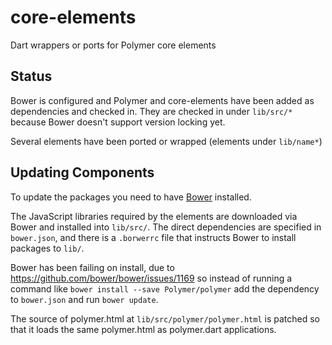 core-elements
==============

Dart wrappers or ports for Polymer core elements

## Status

Bower is configured and Polymer and core-elements have been added as
dependencies and checked in. They are checked in under `lib/src/*` because Bower
doesn't support version locking yet.

Several elements have been ported or wrapped (elements under `lib/name*`)

## Updating Components

To update the packages you need to have [Bower](http://bower.io) installed.

The JavaScript libraries required by the elements are downloaded via Bower and
installed into `lib/src/`. The direct dependencies are specified in
`bower.json`, and there is a `.borwerrc` file that instructs Bower to install
packages to `lib/`.

Bower has been failing on install, due to
https://github.com/bower/bower/issues/1169 so instead of running a command like
`bower install --save Polymer/polymer` add the dependency to `bower.json` and
run `bower update`.

The source of polymer.html at `lib/src/polymer/polymer.html` is patched so that
it loads the same polymer.html as polymer.dart applications.
